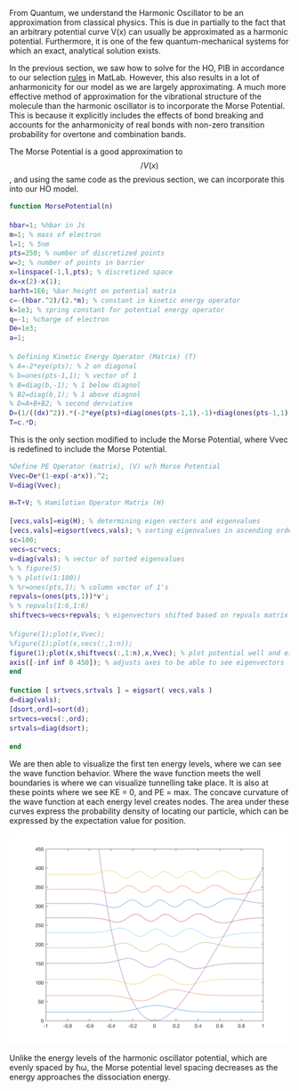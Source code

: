 From Quantum, we understand the Harmonic Oscillator to be an approximation from classical physics. This is due in partially to the fact that an arbitrary potential curve  V(x)  can usually be approximated as a harmonic potential. Furthermore, it is one of the few quantum-mechanical systems for which an exact, analytical solution exists.  

In the previous section, we saw how to solve for the HO, PIB in accordance to our selection [rules](/HO.md) in MatLab. However, this also results in a lot of anharmonicity for our model as we are largely approximating. A much more effective method of approximation for the vibrational structure of the molecule than the harmonic oscillator is to incorporate the Morse Potential. This is because it explicitly includes the effects of bond breaking and accounts for the anharmonicity of real bonds with non-zero transition probability for overtone and combination bands.

The Morse Potential is a good approximation to $$/V(x)$$, and using the same code as the previous section, we can incorporate this into our HO model. 


```Matlab
function MorsePotential(n)

hbar=1; %hbar in Js
m=1; % mass of electron
l=1; % 5nm 
pts=250; % number of discretized points
w=3; % number of points in barrier
x=linspace(-1,l,pts); % discretized space
dx=x(2)-x(1);
barht=1E6; %bar height on potential matrix
c=-(hbar.^2)/(2.*m); % constant in kinetic energy operator
k=1e3; % spring constant for potential energy operator
q=-1; %charge of electron 
De=1e3;
a=1;

% Defining Kinetic Energy Operator (Matrix) (T)
% A=-2*eye(pts); % 2 on diagonal
% b=ones(pts-1,1); % vector of 1
% B=diag(b,-1); % 1 below diagnol
% B2=diag(b,1); % 1 above diagnol
% D=A+B+B2; % second derviative
D=(1/((dx)^2)).*(-2*eye(pts)+diag(ones(pts-1,1),-1)+diag(ones(pts-1,1),1)); %Second derivative matrix
T=c.*D;
```
This is the only section modified to include the Morse Potential, where Vvec is redefined to include the Morse Potential.
```Matlab
%Define PE Operator (matrix), (V) w/h Morse Potential
Vvec=De*(1-exp(-a*x)).^2;
V=diag(Vvec);
```
```Matlab
H=T+V; % Hamilotian Operator Matrix (H)

[vecs,vals]=eig(H); % determining eigen vectors and eigenvalues
[vecs,vals]=eigsort(vecs,vals); % sorting eigenvalues in ascending order
sc=100;
vecs=sc*vecs;
v=diag(vals); % vector of sorted eigenvalues
% % figure(5)
% % plot(v(1:100))
% %r=ones(pts,1); % column vector of 1's
repvals=(ones(pts,1))*v';
% % repvals(1:6,1:6)
shiftvecs=vecs+repvals; % eigenvectors shifted based on repvals matrix

%figure(1);plot(x,Vvec);
%figure(1);plot(x,vecs(:,1:n));
figure(1);plot(x,shiftvecs(:,1:n),x,Vvec); % plot potential well and eigenvectors (1-5)
axis([-inf inf 0 450]); % adjusts axes to be able to see eigenvectors
end

function [ srtvecs,srtvals ] = eigsort( vecs,vals )
d=diag(vals);
[dsort,ord]=sort(d);
srtvecs=vecs(:,ord);
srtvals=diag(dsort);

end
```

We are then able to visualize the first ten energy levels, where we can see the wave function behavior. Where the wave function meets the well boundaries is where we can visualize tunnelling take place. It is also at these points where we see KE = 0, and PE = max. The concave curvature of the wave function at each energy level creates nodes. The area under these curves express the probability density of locating our particle, which can be expressed by the expectation value for position. 

![MP](/MP.png)

Unlike the energy levels of the harmonic oscillator potential, which are evenly spaced by ħω, the Morse potential level spacing decreases as the energy approaches the dissociation energy. 
